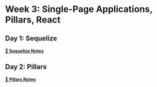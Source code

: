 # Week 3: Single-Page Applications, Pillars, React

## Day 1: Sequelize
#### [🔗 Sequelize Notes](./day-10-sequelize/day-10.md)


## Day 2: Pillars
#### [🔗 Pillars Notes](./day-11-pillars/pillars-notes.md)
